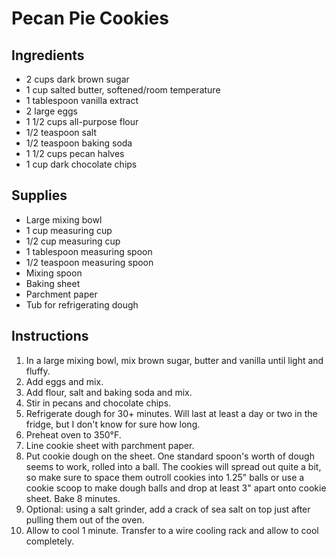 # Pecan Pie Cookies

## Ingredients

* 2 cups dark brown sugar
* 1 cup salted butter, softened/room temperature
* 1 tablespoon vanilla extract
* 2 large eggs
* 1 1/2 cups all-purpose flour
* 1/2 teaspoon salt
* 1/2 teaspoon baking soda
* 1 1/2 cups pecan halves
* 1 cup dark chocolate chips

## Supplies
* Large mixing bowl
* 1 cup measuring cup
* 1/2 cup measuring cup
* 1 tablespoon measuring spoon
* 1/2 teaspoon measuring spoon
* Mixing spoon
* Baking sheet
* Parchment paper
* Tub for refrigerating dough

## Instructions
 
1. In a large mixing bowl, mix brown sugar, butter and vanilla until light and fluffy.
2. Add eggs and mix.
3. Add flour, salt and baking soda and mix.
4. Stir in pecans and chocolate chips.
5. Refrigerate dough for 30+ minutes. Will last at least a day or two in the fridge, but I don't know for sure how long.
5. Preheat oven to 350°F.
6. Line cookie sheet with parchment paper.
7. Put cookie dough on the sheet. One standard spoon's worth of dough seems to work, rolled into a ball. The cookies will spread out quite a bit, so make sure to space them outroll cookies into 1.25" balls or use a cookie scoop to make dough balls and drop at least 3" apart onto cookie sheet. Bake 8 minutes.
7. Optional: using a salt grinder, add a crack of sea salt on top just after pulling them out of the oven.
8. Allow to cool 1 minute. Transfer to a wire cooling rack and allow to cool completely.
